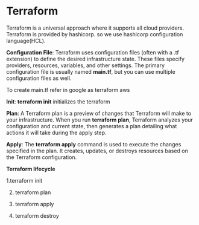 # Terraform

Terraform is a universal approach where it supports all cloud providers. Terraform is provided by hashicorp. so we use hashicorp configuration language(HCL).

**Configuration File**: Terraform uses configuration files (often with a .tf extension) to define the desired infrastructure state. These files specify providers, resources, variables, and other settings. The primary configuration file is usually named **main.tf**, but you can use multiple configuration files as well.

To create main.tf refer in google as terraform aws

**Init**: **terraform init** initializes the terraform


**Plan**: A Terraform plan is a preview of changes that Terraform will make to your infrastructure. When you run **terraform plan**, Terraform analyzes your configuration and current state, then generates a plan detailing what actions it will take during the apply step.

**Apply**: The **terraform apply** command is used to execute the changes specified in the plan. It creates, updates, or destroys resources based on the Terraform configuration.

**Terraform lifecycle**

1.terraform init

2. terraform plan

3. terraform apply

4. terraform destroy
